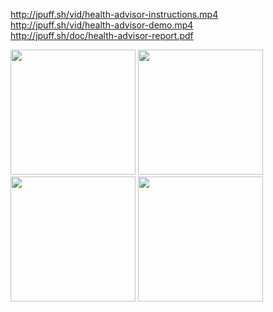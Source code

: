 http://jpuff.sh/vid/health-advisor-instructions.mp4  
http://jpuff.sh/vid/health-advisor-demo.mp4  
http://jpuff.sh/doc/health-advisor-report.pdf  

<p float="left">
  <img src="http://jpuff.sh/img/health-advisor/recs.png" width="200" />
  <img src="http://jpuff.sh/img/health-advisor/places.png" width="200" /> 
  <img src="http://jpuff.sh/img/health-advisor/maps.png" width="200" />
  <img src="http://jpuff.sh/img/health-advisor/stats.png" width="200" /> 
</p>
